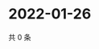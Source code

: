 # 2022-01-26

共 0 条

<!-- BEGIN WEIBO -->
<!-- 最后更新时间 Wed Jan 26 2022 14:13:50 GMT+0800 (China Standard Time) -->

<!-- END WEIBO -->
